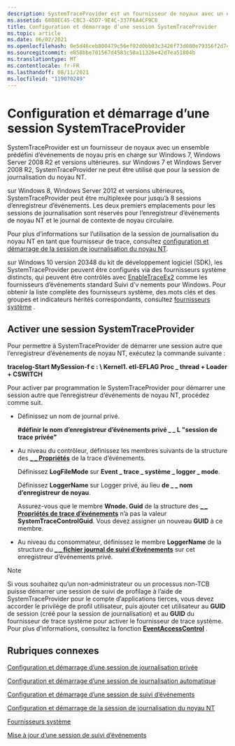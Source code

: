 ```yaml
---
description: SystemTraceProvider est un fournisseur de noyaux avec un ensemble prédéfini d’événements de noyau pris en charge sur Windows 7, Windows Server 2008 R2 et versions ultérieures.
ms.assetid: 6808EC45-C8C3-45D7-9E4C-337F6A4CF9C8
title: Configuration et démarrage d’une session SystemTraceProvider
ms.topic: article
ms.date: 06/02/2021
ms.openlocfilehash: 0e5d46ceb800479c56ef02d0bb03c3426f73d080e79356f2d7462e27db3a259a
ms.sourcegitcommit: e858bbe701567d4583c50a11326e42d7ea51804b
ms.translationtype: MT
ms.contentlocale: fr-FR
ms.lasthandoff: 08/11/2021
ms.locfileid: "119070249"
---
```

# <a name="configuring-and-starting-a-systemtraceprovider-session"></a>Configuration et démarrage d’une session SystemTraceProvider

SystemTraceProvider est un fournisseur de noyaux avec un ensemble prédéfini d’événements de noyau pris en charge sur Windows 7, Windows Server 2008 R2 et versions ultérieures. sur Windows 7 et Windows Server 2008 R2, SystemTraceProvider ne peut être utilisé que pour la session de journalisation du noyau NT.

sur Windows 8, Windows Server 2012 et versions ultérieures, SystemTraceProvider peut être multiplexée pour jusqu’à 8 sessions d’enregistreur d’événements. Les deux premiers emplacements pour les sessions de journalisation sont réservés pour l’enregistreur d’événements de noyau NT et le journal de contexte de noyau circulaire.

Pour plus d’informations sur l’utilisation de la session de journalisation du noyau NT en tant que fournisseur de trace, consultez [configuration et démarrage de la session de journalisation du noyau NT](configuring-and-starting-the-nt-kernel-logger-session.md).

sur Windows 10 version 20348 du kit de développement logiciel (SDK), les SystemTraceProvider peuvent être configurés via des fournisseurs système distincts, qui peuvent être contrôlés avec [EnableTraceEx2](/windows/win32/api/evntrace/nf-evntrace-enabletraceex2) comme les fournisseurs d’événements standard Suivi d’v nements pour Windows. Pour obtenir la liste complète des fournisseurs système, des mots clés et des groupes et indicateurs hérités correspondants, consultez [fournisseurs système](system-providers.md) .

## <a name="enable-a-systemtraceprovider-session"></a>Activer une session SystemTraceProvider

Pour permettre à SystemTraceProvider de démarrer une session autre que l’enregistreur d’événements de noyau NT, exécutez la commande suivante :

**tracelog-Start MySession-f c : \\ Kernel1. etl-EFLAG Proc \_ thread + Loader + CSWITCH**

Pour activer par programmation le SystemTraceProvider pour démarrer une session autre que l’enregistreur d’événements de noyau NT, procédez comme suit.

-   Définissez un nom de journal privé.

    **\#définir le nom d’enregistreur d’événements privé \_ \_ L "session de trace privée"**

-   Au niveau du contrôleur, définissez les membres suivants de la structure des [**\_ \_ Propriétés**](/windows/win32/api/evntrace/ns-evntrace-event_trace_properties) de la trace d’événements.

    Définissez **LogFileMode** sur **Event \_ trace \_ système \_ logger \_ mode**.

    Définissez **LoggerName** sur Logger privé, au lieu **de \_ \_ nom d’enregistreur de noyau**.

    Assurez-vous que le membre **Wnode. Guid** de la structure des [**\_ \_ Propriétés de trace d’événements**](/windows/win32/api/evntrace/ns-evntrace-event_trace_properties) n’a pas la valeur **SystemTraceControlGuid**. Vous devez assigner un nouveau **GUID** à ce membre.

-   Au niveau du consommateur, définissez le membre **LoggerName** de la structure du [**\_ \_ fichier journal de suivi d’événements**](/windows/win32/api/evntrace/ns-evntrace-event_trace_logfilea) sur cet enregistreur d’événements privé.

> [!Note]  
> Si vous souhaitez qu’un non-administrateur ou un processus non-TCB puisse démarrer une session de suivi de profilage à l’aide de SystemTraceProvider pour le compte d’applications tierces, vous devez accorder le privilège de profil utilisateur, puis ajouter cet utilisateur au **GUID** de session (créé pour la session de journalisation) et au **GUID** du fournisseur de trace système pour activer le fournisseur de trace système. Pour plus d’informations, consultez la fonction [**EventAccessControl**](/windows/desktop/api/Evntcons/nf-evntcons-eventaccesscontrol) .

 

## <a name="related-topics"></a>Rubriques connexes

[Configuration et démarrage d’une session de journalisation privée](configuring-and-starting-a-private-logger-session.md)

[Configuration et démarrage d’une session de journalisation automatique](configuring-and-starting-an-autologger-session.md)

[Configuration et démarrage d’une session de suivi d’événements](configuring-and-starting-an-event-tracing-session.md)

[Configuration et démarrage de la session de journalisation du noyau NT](configuring-and-starting-the-nt-kernel-logger-session.md)

[Fournisseurs système](system-providers.md)

[Mise à jour d’une session de suivi d’événements](updating-an-event-tracing-session.md)

 

 
